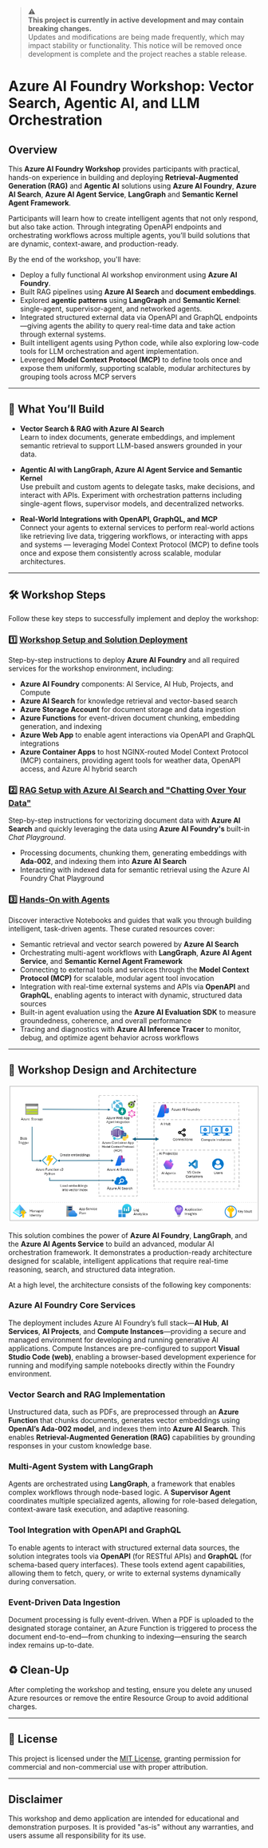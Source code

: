 > ⚠️  
> **This project is currently in active development and may contain breaking changes.**  
> Updates and modifications are being made frequently, which may impact stability or functionality. This notice will be removed once development is complete and the project reaches a stable release. 

# Azure AI Foundry Workshop: Vector Search, Agentic AI, and LLM Orchestration  

## Overview  

This **Azure AI Foundry Workshop** provides participants with practical, hands-on experience in building and deploying **Retrieval-Augmented Generation (RAG)** and **Agentic AI** solutions using **Azure AI Foundry**, **Azure AI Search**, **Azure AI Agent Service**, **LangGraph** and **Semantic Kernel Agent Framework**.

Participants will learn how to create intelligent agents that not only respond, but also take action. Through integrating OpenAPI endpoints and orchestrating workflows across multiple agents, you’ll build solutions that are dynamic, context-aware, and production-ready.


By the end of the workshop, you'll have:

- Deploy a fully functional AI workshop environment using **Azure AI Foundry**.
- Built RAG pipelines using **Azure AI Search** and **document embeddings**.
- Explored **agentic patterns** using **LangGraph** and **Semantic Kernel**: single-agent, supervisor-agent, and networked agents.
- Integrated structured external data via OpenAPI and GraphQL endpoints—giving agents the ability to query real-time data and take action through external systems.
- Built intelligent agents using Python code, while also exploring low-code tools for LLM orchestration and agent implementation.
- Levereged **Model Context Protocol (MCP)**  to define tools once and expose them uniformly, supporting scalable, modular architectures by grouping tools across MCP servers  

---

## 🔧 What You’ll Build

- **Vector Search & RAG with Azure AI Search**  
  Learn to index documents, generate embeddings, and implement semantic retrieval to support LLM-based answers grounded in your data.

- **Agentic AI with LangGraph, Azure AI Agent Service and Semantic Kernel**  
  Use prebuilt and custom agents to delegate tasks, make decisions, and interact with APIs. Experiment with orchestration patterns including single-agent flows, supervisor models, and decentralized networks.

- **Real-World Integrations with OpenAPI, GraphQL, and MCP**  
  Connect your agents to external services to perform real-world actions like retrieving live data, triggering workflows, or interacting with apps and systems — leveraging Model Context Protocol (MCP) to define tools once and expose them consistently across scalable, modular architectures.


---


## 🛠️ **Workshop Steps**

Follow these key steps to successfully implement and deploy the workshop:

### 1️⃣ [**Workshop Setup and Solution Deployment**](docs/deployment.md)  
Step-by-step instructions to deploy **Azure AI Foundry** and all required services for the workshop environment, including:

- **Azure AI Foundry** components: AI Service, AI Hub, Projects, and Compute  
- **Azure AI Search** for knowledge retrieval and vector-based search  
- **Azure Storage Account** for document storage and data ingestion  
- **Azure Functions** for event-driven document chunking, embedding generation, and indexing  
- **Azure Web App** to enable agent interactions via OpenAPI and GraphQL integrations
- **Azure Container Apps** to host NGINX-routed Model Context Protocol (MCP) containers, providing agent tools for weather data, OpenAPI access, and Azure AI hybrid search

### 2️⃣ [**RAG Setup with Azure AI Search and "Chatting Over Your Data"**](docs/vector-search.md)  
Step-by-step instructions for vectorizing document data with **Azure AI Search** and quickly leveraging the data using **Azure AI Foundry's** built-in _Chat Playground_.

- Processing documents, chunking them, generating embeddings with **Ada-002**, and indexing them into **Azure AI Search**  
- Interacting with indexed data for semantic retrieval using the Azure AI Foundry Chat Playground  



### 3️⃣ [**Hands-On with Agents**](docs/notebooks.md)  
Discover interactive Notebooks and guides that walk you through building intelligent, task-driven agents. These curated resources cover:

- Semantic retrieval and vector search powered by **Azure AI Search**  
- Orchestrating multi-agent workflows with **LangGraph**, **Azure AI Agent Service**, and **Semantic Kernel Agent Framework**  
- Connecting to external tools and services through the **Model Context Protocol (MCP)** for scalable, modular agent tool invocation  
- Integration with real-time external systems and APIs via **OpenAPI** and **GraphQL**, enabling agents to interact with dynamic, structured data sources  
- Built-in agent evaluation using the **Azure AI Evaluation SDK** to measure groundedness, coherence, and overall performance  
- Tracing and diagnostics with **Azure AI Inference Tracer** to monitor, debug, and optimize agent behavior across workflows

---


## 📐 Workshop Design and Architecture

![design](/media/diagram2.png)

This solution combines the power of **Azure AI Foundry**, **LangGraph**, and the **Azure AI Agents Service** to build an advanced, modular AI orchestration framework. It demonstrates a production-ready architecture designed for scalable, intelligent applications that require real-time reasoning, search, and structured data integration.

At a high level, the architecture consists of the following key components:

### Azure AI Foundry Core Services
The deployment includes Azure AI Foundry’s full stack—**AI Hub**, **AI Services**, **AI Projects**, and **Compute Instances**—providing a secure and managed environment for developing and running generative AI applications. Compute Instances are pre-configured to support **Visual Studio Code (web)**, enabling a browser-based development experience for running and modifying sample notebooks directly within the Foundry environment.

### Vector Search and RAG Implementation
Unstructured data, such as PDFs, are preprocessed through an **Azure Function** that chunks documents, generates vector embeddings using **OpenAI’s Ada-002 model**, and indexes them into **Azure AI Search**. This enables **Retrieval-Augmented Generation (RAG)** capabilities by grounding responses in your custom knowledge base.

### Multi-Agent System with LangGraph
Agents are orchestrated using **LangGraph**, a framework that enables complex workflows through node-based logic. A **Supervisor Agent** coordinates multiple specialized agents, allowing for role-based delegation, context-aware task execution, and adaptive reasoning.

### Tool Integration with OpenAPI and GraphQL
To enable agents to interact with structured external data sources, the solution integrates tools via **OpenAPI** (for RESTful APIs) and **GraphQL** (for schema-based query interfaces). These tools extend agent capabilities, allowing them to fetch, query, or write to external systems dynamically during conversation.

### Event-Driven Data Ingestion
Document processing is fully event-driven. When a PDF is uploaded to the designated storage container, an Azure Function is triggered to process the document end-to-end—from chunking to indexing—ensuring the search index remains up-to-date.


## ♻️ **Clean-Up**

After completing the workshop and testing, ensure you delete any unused Azure resources or remove the entire Resource Group to avoid additional charges.

---

## 📜 License  
This project is licensed under the [MIT License](LICENSE.md), granting permission for commercial and non-commercial use with proper attribution.

---

## Disclaimer  
This workshop and demo application are intended for educational and demonstration purposes. It is provided "as-is" without any warranties, and users assume all responsibility for its use.